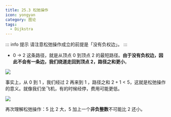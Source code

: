 ```yaml
---
title: 25.3 松弛操作
icon: yongyan
category: 图论
tags:
  - Dijkstra
---
```


::: info 提示
请注意松弛操作成立的前提是「没有负权边」。
:::


+ 0 -> 2 这条路径，就是从顶点 0 到顶点 2 的最短路径。**由于没有负权边，因此不会有一条边，我们绕道走回到顶点 2，路径之和更小**。

![](https://tva1.sinaimg.cn/large/008i3skNgy1gxa96kq086j31dy0bkq3q.jpg)

事实上，从 0 到 1 ，我们经过 2 再来到 1 ，路径之和 $2 + 1 < 5$，这就是松弛操作的意义。就像我们坐飞机，有的时候经停，费用可能更低。

![](https://tva1.sinaimg.cn/large/008i3skNgy1gxa96nvc68j31n20dwdho.jpg)

再次理解松弛操作：$5$ 比 $2$ 大，$5$ 加上一个**非负整数**不可能比 $2$ 还小。

